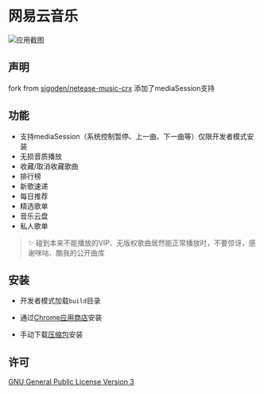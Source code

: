 # 网易云音乐

![应用截图](https://user-images.githubusercontent.com/4012553/140094889-71088388-7d10-47b2-8e2d-3c306dc0160f.png)

## 声明

fork from [sigoden/netease-music-crx](https://github.com/sigoden/netease-music-crx) 添加了mediaSession支持

## 功能

- 支持mediaSession（系统控制暂停、上一曲、下一曲等）仅限开发者模式安装
- 无损音质播放
- 收藏/取消收藏歌曲
- 排行榜
- 新歌速递
- 每日推荐
- 精选歌单
- 音乐云盘
- 私人歌单

> ✨ 碰到本来不能播放的VIP、无版权歌曲居然能正常播放时，不要惊讶，感谢咪咕、酷我的公开曲库

## 安装

- 开发者模式加载`build`目录

- 通过[Chrome应用商店](https://chrome.google.com/webstore/detail/ekmamdknmdolmmjbgpmnkiobcnihdhhf)安装
- 手动下载[压缩包](https://github.com/sigoden/netease-music-crx/releases/latest)安装

## 许可

[GNU General Public License Version 3](https://www.gnu.org/licenses/gpl.html)
